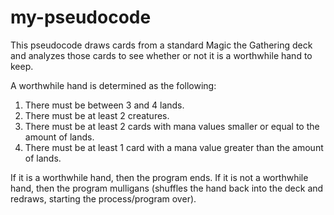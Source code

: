 # my-pseudocode

This pseudocode draws cards from a standard Magic the Gathering deck and
analyzes those cards to see whether or not it is a worthwhile hand to keep.

A worthwhile hand is determined as the following:
1. There must be between 3 and 4 lands.
2. There must be at least 2 creatures.
3. There must be at least 2 cards with mana values smaller or equal to the amount of lands.
4. There must be at least 1 card with a mana value greater than the amount of lands.

If it is a worthwhile hand, then the program ends. If it is not a worthwhile
hand, then the program mulligans (shuffles the hand back into the deck and redraws, starting the 
process/program over).